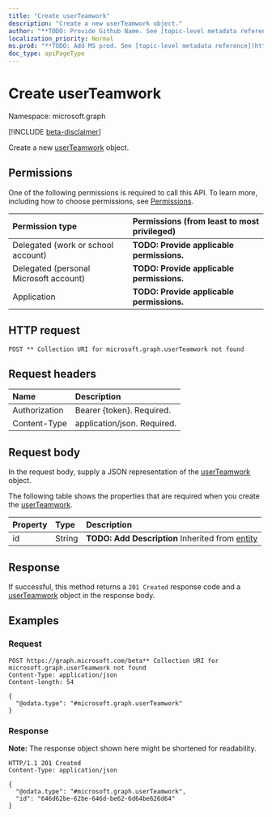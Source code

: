 ```yaml
---
title: "Create userTeamwork"
description: "Create a new userTeamwork object."
author: "**TODO: Provide Github Name. See [topic-level metadata reference](https://msgo.azurewebsites.net/add/document/guidelines/metadata.html#topic-level-metadata)**"
localization_priority: Normal
ms.prod: "**TODO: Add MS prod. See [topic-level metadata reference](https://msgo.azurewebsites.net/add/document/guidelines/metadata.html#topic-level-metadata)**"
doc_type: apiPageType
---
```


# Create userTeamwork
Namespace: microsoft.graph

[!INCLUDE [beta-disclaimer](../../includes/beta-disclaimer.md)]

Create a new [userTeamwork](../resources/userteamwork.md) object.

## Permissions
One of the following permissions is required to call this API. To learn more, including how to choose permissions, see [Permissions](/graph/permissions-reference).

|Permission type|Permissions (from least to most privileged)|
|:---|:---|
|Delegated (work or school account)|**TODO: Provide applicable permissions.**|
|Delegated (personal Microsoft account)|**TODO: Provide applicable permissions.**|
|Application|**TODO: Provide applicable permissions.**|

## HTTP request

<!-- {
  "blockType": "ignored"
}
-->
``` http
POST ** Collection URI for microsoft.graph.userTeamwork not found
```

## Request headers
|Name|Description|
|:---|:---|
|Authorization|Bearer {token}. Required.|
|Content-Type|application/json. Required.|

## Request body
In the request body, supply a JSON representation of the [userTeamwork](../resources/userteamwork.md) object.

The following table shows the properties that are required when you create the [userTeamwork](../resources/userteamwork.md).

|Property|Type|Description|
|:---|:---|:---|
|id|String|**TODO: Add Description** Inherited from [entity](../resources/entity.md)|



## Response

If successful, this method returns a `201 Created` response code and a [userTeamwork](../resources/userteamwork.md) object in the response body.

## Examples

### Request
<!-- {
  "blockType": "request",
  "name": "create_userteamwork_from_"
}
-->
``` http
POST https://graph.microsoft.com/beta** Collection URI for microsoft.graph.userTeamwork not found
Content-Type: application/json
Content-length: 54

{
  "@odata.type": "#microsoft.graph.userTeamwork"
}
```


### Response
**Note:** The response object shown here might be shortened for readability.
<!-- {
  "blockType": "response",
  "truncated": true,
  "@odata.type": "microsoft.graph.userTeamwork"
}
-->
``` http
HTTP/1.1 201 Created
Content-Type: application/json

{
  "@odata.type": "#microsoft.graph.userTeamwork",
  "id": "646d62be-62be-646d-be62-6d64be626d64"
}
```

